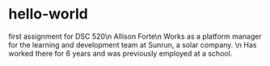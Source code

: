 # hello-world
first assignment for DSC 520\n
Allison Forte\n
Works as a platform manager for the learning and development team at Sunrun, a solar company. \n
Has worked there for 6 years and was previously employed at a school. 
